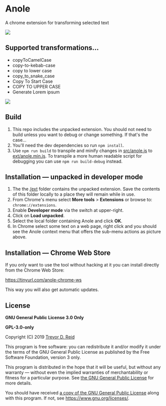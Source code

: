 # Anole
A chrome extension for transforming selected text

![](doc/img/anole-tile-440x280.png)

## Supported transformations...
- copyToCamelCase
- copy-to-kebab-case
- copy to lower case
- copy_to_snake_case
- Copy To Start Case
- COPY TO UPPER CASE
- Generate Lorem ipsum

![](doc/img/anole-in-action.png)
 
## Build
1. This repo includes the unpacked extension.  You should not need to build 
   unless you want to debug or change something.  If that's the case...
1. You'll need the dev dependencies so run `npm install`.
1. Use `npm run build` to transpile and minify changes in [src/anole.js](src/anole.js)
   to [ext/anole.min.js](ext/anole.min.js).  To transpile a more human readable 
   script for debugging you can use `npm run build-debug` instead.

## Installation — unpacked in developer mode
1. The the [/ext](ext/) folder contains the unpacked extension. Save the 
   contents of this folder locally to a place they will remain while in use.
1. From Chrome's menu select **More tools** > **Extensions** or browse to:
   `chrome://extensions`.
1. Enable **Developer mode** via the switch at upper-right.
1. Click on **Load unpacked**.
1. Select the local folder containing Anole and click **OK**.
1. In Chrome select some text on a web page, right click and you should see the
   Anole context menu that offers the sub-menu actions as picture above.

## Installation — Chrome Web Store
If you only want to use the tool without hacking at it you can install directly 
from the Chrome Web Store:

https://tinyurl.com/anole-chrome-ws

This way you will also get automatic updates.

## License
**GNU General Public License 3.0 Only** 

**GPL-3.0-only**

Copyright (C) 2019 [Trevor D. Reid](https://tdreid.github.io/)

This program is free software: you can redistribute it and/or modify it under 
the terms of the GNU General Public License as published by the Free Software 
Foundation, version 3 only.

This program is distributed in the hope that it will be useful, but without any 
warranty — without even the implied warranties of merchantability or fitness 
for  a particular purpose. See [the GNU General Public License](LICENSE) for 
more details.

You should have received [a copy of the GNU General Public License](LICENSE) 
along with this program. If not, see <https://www.gnu.org/licenses/>.
